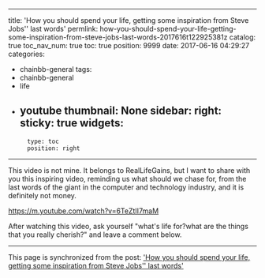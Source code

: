 
---
title: 'How you should spend your life, getting some inspiration from Steve Jobs'' last words'
permlink: how-you-should-spend-your-life-getting-some-inspiration-from-steve-jobs-last-words-2017616t122925381z
catalog: true
toc_nav_num: true
toc: true
position: 9999
date: 2017-06-16 04:29:27
categories:
- chainbb-general
tags:
- chainbb-general
- life
- youtube
thumbnail: None
sidebar:
    right:
        sticky: true
widgets:
    -
        type: toc
        position: right
---


This video is not mine. It belongs to RealLifeGains, but I want to share with you this inspiring video, reminding us what should we chase for, from the last words of the giant in the computer and technology industry, and it is definitely not money. 

https://m.youtube.com/watch?v=6TeZtII7maM

After watching this video, ask yourself "what's life for?what are the things that you really cherish?" and leave a comment below.

- - -

This page is synchronized from the post: ['How you should spend your life, getting some inspiration from Steve Jobs'' last words'](https://steemit.com/@htliao/how-you-should-spend-your-life-getting-some-inspiration-from-steve-jobs-last-words-2017616t122925381z)
